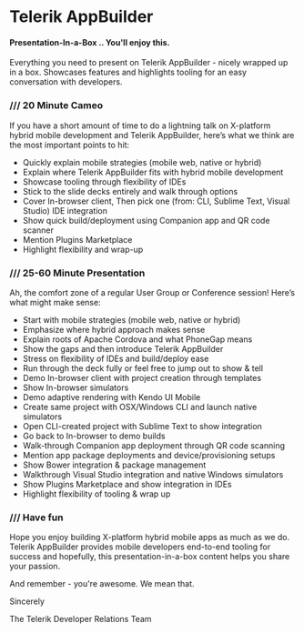 Telerik AppBuilder
==========

#### Presentation-In-a-Box .. You'll enjoy this.

Everything you need to present on Telerik AppBuilder - nicely wrapped up in a box. Showcases features and highlights tooling for an easy conversation with developers.

### /// 20 Minute Cameo

If you have a short amount of time to do a lightning talk on X-platform hybrid mobile development and Telerik AppBuilder, here’s what we think are the most important points to hit:

* Quickly explain mobile strategies (mobile web, native or hybrid)
* Explain where Telerik AppBuilder fits with hybrid mobile development
* Showcase tooling through flexibility of IDEs
* Stick to the slide decks entirely and walk through options
* Cover In-browser client, Then pick one (from: CLI, Sublime Text, Visual Studio) IDE integration
* Show quick build/deployment using Companion app and QR code scanner
* Mention Plugins Marketplace
* Highlight flexibility and wrap-up

### /// 25-60 Minute Presentation

Ah, the comfort zone of a regular User Group or Conference session! Here’s what might make sense:

* Start with mobile strategies (mobile web, native or hybrid)
* Emphasize where hybrid approach makes sense
* Explain roots of Apache Cordova and what PhoneGap means
* Show the gaps and then introduce Telerik AppBuilder
* Stress on flexibility of IDEs and build/deploy ease
* Run through the deck fully or feel free to jump out to show & tell
* Demo In-browser client with project creation through templates
* Show In-browser simulators
* Demo adaptive rendering with Kendo UI Mobile
* Create same project with OSX/Windows CLI and launch native simulators
* Open CLI-created project with Sublime Text to show integration
* Go back to In-browser to demo builds
* Walk-through Companion app deployment through QR code scanning
* Mention app package deployments and device/provisioning setups
* Show Bower integration & package management
* Walkthrough Visual Studio integration and native Windows simulators
* Show Plugins Marketplace and show integration in IDEs
* Highlight flexibility of tooling & wrap up

### /// Have fun

Hope you enjoy building X-platform hybrid mobile apps as much as we do. Telerik AppBuilder provides mobile developers end-to-end tooling for success and hopefully, this presentation-in-a-box content helps you share your passion.

And remember - you're awesome. We mean that.

Sincerely

The Telerik Developer Relations Team